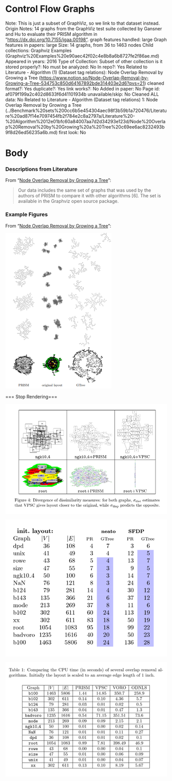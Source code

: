 # Control Flow Graphs

Note: This is just a subset of GraphViz, so we link to that dataset instead. 
Origin Notes: 14 graphs from the GraphViz test suite collected by Gansner and Hu to evaluate their PRISM algorithm in
”https://dx.doi.org/10.7155/jgaa.00198”.
graph features handled: large
Graph features in papers: large
Size: 14 graphs, from 36 to 1463 nodes
Child collections: Graphviz Examples (Graphviz%20Examples%20e90aec42f02c4e8b8a6b8727fe2f86ae.md)
Appeared in years: 2016
Type of Collection: Subset of other collection
is it stored properly?: No
must be analyzed: No
In repo?: Yes
Related to Literature - Algorithm (1) (Dataset tag relations): Node Overlap Removal by Growing a Tree (https://www.notion.so/Node-Overlap-Removal-by-Growing-a-Tree-534753c850d64167892bde314403e2d6?pvs=21)
cleaned format?: Yes
duplicate?: Yes
link works?: No
Added in paper: No
Page id: af079f199a2c402d8633f6d41101934b
unavailable/skip: No
Cleaned ALL data: No
Related to Literature - Algorithm (Dataset tag relations) 1: Node Overlap Removal by Growing a Tree (../Benchmark%20sets%200cc6b5e454304aec98f3b59b1a720476/Literature%20ad87f14e7097454fb2f784e2c8a2797a/Literature%20-%20Algorithm%2012e01bfc60a84007aa7d2d34293e123d/Node%20Overlap%20Removal%20by%20Growing%20a%20Tree%20c69ee6ac8232493b9f8d26ed56235a6b.md)
first look: No

# Body

### Descriptions from Literature

From “[Node Overlap Removal by Growing a Tree](https://dx.doi.org/10.7155/jgaa.00442)”:

> Our data includes the same set of graphs that was used by the authors of
PRISM to compare it with other algorithms [6]. The set is available in the
Graphviz open source package.
> 

### Example Figures

From “[Node Overlap Removal by Growing a Tree](https://dx.doi.org/10.7155/jgaa.00442)”:

![Untitled](Control%20Flow%20Graphs%20af079f199a2c402d8633f6d41101934b/Untitled.png)

=== Stop Rendering===

![Untitled](Control%20Flow%20Graphs%20af079f199a2c402d8633f6d41101934b/Untitled%201.png)

![Untitled](Control%20Flow%20Graphs%20af079f199a2c402d8633f6d41101934b/Untitled%202.png)

![Untitled](Control%20Flow%20Graphs%20af079f199a2c402d8633f6d41101934b/Untitled%203.png)